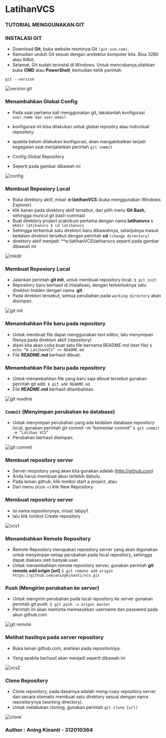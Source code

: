 # LatihanVCS

### TUTORIAL MENGGUNAKAN GIT

### INSTALASI GIT
* Download **Git**, buka website resminya Git `(git-scm.com)`.
* Kemudian unduh Git sesuai dengan arsitektur komputer kita. Bisa 32Bit atau 64bit.
* Selamat, Git sudah terinstal di Windows. Untuk mencobanya,silahkan buka **CMD** atau **PowerShell**, kemudian ketik perintah

``git --version``

![version git](https://user-images.githubusercontent.com/72775624/96338210-a3046a80-10b6-11eb-9c35-d6883f0a5b59.PNG)


### Menambahkan Global Config
* Pada saat pertama kali menggunakan git, lakukanlah konfigurasi ``user.name dan user.email``
* konfigurasi ini bisa dilakukan untuk global repostiry atau individual repository.

* apabila belum dilakukan konfigurasi, akan mengakibatkan terjadi kegagalan saat menjalankan perintah `git commit`

* Config Global Repository

* Seperti pada gambar dibawah ini

![config](https://user-images.githubusercontent.com/72775624/96338194-9aac2f80-10b6-11eb-9ea5-2f6e8f90037f.PNG)


### Membuat Reposiory Local

* Buka direktory aktif, misal: **e:\latihanVCS** (buka menggunakan Windows Explorer)
* klik kanan pada direktory aktif tersebut, dan pilih menu **Git Bash**, sehingga muncul git bash commad
* Buat direktory project praktikum pertama dengan nama **latihanvcs**
``$ mkdir latihanvcs
$ cd latihanvcs``
* Sehingga terbentuk satu direktori baru dibawahnya, selanjutnya masuk kedalam direktori tersebut dengan perintah **cd** ``(change directory)``
* direktory aktif menjadi: **e:\latihanVCS\latihanvcs seperti pada gambar dibawah ini

![mkdir](https://user-images.githubusercontent.com/72775624/96338206-a0097a00-10b6-11eb-8ef6-8e31900fc8aa.PNG)


### Membuat Reposiory Local

* Jalankan perintah **git init**, untuk membuat repository local.
`$ git init`
* Repository baru berhasil di inisialisasi, dengan terbentuknya satu direktori hidden dengan nama .**git**
* Pada direktori tersebut, semua perubahan pada `working directory` akan disimpan.

![git init](https://user-images.githubusercontent.com/72775624/96338197-9c75f300-10b6-11eb-894a-f067de4f928a.PNG)




### Menambahkan File baru pada repository

* Untuk membuat file dapat menggunakan text editor, lalu menyimpan filenya pada direktori aktif (repository)
* disini kita akan coba buat satu file bernama README.md (text file)
`$ echo “# LatihanVCS” >> README.md`
* File **README.md** berhasil dibuat.


### Menambahkan File baru pada repository

* Untuk menambahkan file yang baru saja dibuat tersebut gunakan perintah git add.
`$ git add README.md`
* File **README.md** berhasil ditambahkan.

![git readme](https://user-images.githubusercontent.com/72775624/96338199-9d0e8980-10b6-11eb-8191-04e9e40ff742.PNG)

### `Commit` (Menyimpan perubahan ke database)

* Untuk menyimpan perubahan yang ada kedalam database repository local, gunakan perintah git commit -m “komentar commit”
`$ git commit -m “Latihan VCS”`
* Perubahan berhasil disimpan.

![git commit](https://user-images.githubusercontent.com/72775624/96338195-9bdd5c80-10b6-11eb-8ab8-6cd2f3b67d13.PNG)

### Membuat repository server

* Server reopsitory yang akan kita gunakan adalah (http://github.com)
* Anda harus membuat akun terlebih dahulu.
* Pada laman github, klik tombol start a project, atau
* Dari menu (icon +) klik New Repository


### Membuat repository server

* Isi nama repositorynya, misal: labpy1.
* lalu klik tombol Create repository

![vcs1](https://user-images.githubusercontent.com/72775624/96338207-a13aa700-10b6-11eb-9137-0e6a6fc169d7.PNG)


### Menambahkan Remote Repository

* Remote Repository merupakan repository server yang akan digunakan untuk menyimpan setiap perubahan pada local repository, sehingga dapat diakses oleh banyak user.
* Untuk menambahkan remote repository server, gunakan perintah **git remote add origin [url]**
`$ git remote add origin https://github.com/aningkinanti/vcs.git`


### Push (Mengirim perubahan ke server)

* Untuk mengirim perubahan pada local repository ke server gunakan perintah git push.
`$ git push -u origin master`
* Perintah ini akan meminta memasukkan username dan password pada akun github.com

![git remote](https://user-images.githubusercontent.com/72775624/96338203-9e3fb680-10b6-11eb-9221-ebd05f18b9d3.PNG)


### Melihat hasilnya pada server repository

* Buka laman github.com, arahkan pada repositorinya.

* Yang apabila berhasil akan menjadi seperti dibawah ini

![vcs2](https://user-images.githubusercontent.com/72775624/96338209-a26bd400-10b6-11eb-96a1-13f4fb3a660f.PNG)




### Clone Repository

* Clone repository, pada dasarnya adalah meng-copy repository server dan secara otomatis membuat satu direktory sesuai dengan nama repositorynya (working directory).
* Untuk melakukan cloning, gunakan perintah `git clone [url]`

![clone](https://user-images.githubusercontent.com/72775624/96338193-9849d580-10b6-11eb-9670-250e69a763e9.PNG)





### Author : Aning Kinanti - 312010364





